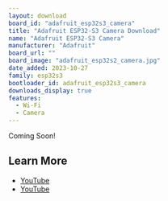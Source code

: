 ```yaml
---
layout: download
board_id: "adafruit_esp32s3_camera"
title: "Adafruit ESP32-S3 Camera Download"
name: "Adafruit ESP32-S3 Camera"
manufacturer: "Adafruit"
board_url: ""
board_image: "adafruit_esp32s2_camera.jpg"
date_added: 2023-10-27
family: esp32s3
bootloader_id: adafruit_esp32s3_camera
downloads_display: true
features:
  - Wi-Fi
  - Camera
---
```


Coming Soon!

## Learn More

* [YouTube](https://www.youtube.com/watch?v=vQdIaJH_Trw)
* [YouTube](https://www.youtube.com/watch?v=3qTod5rLvnw)

